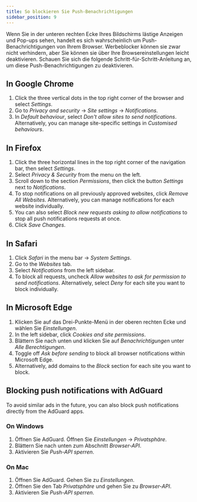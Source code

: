 ```yaml
---
title: So blockieren Sie Push-Benachrichtigungen
sidebar_position: 9
---
```


Wenn Sie in der unteren rechten Ecke Ihres Bildschirms lästige Anzeigen und Pop-ups sehen, handelt es sich wahrscheinlich um Push-Benachrichtigungen von Ihrem Browser. Werbeblocker können sie zwar nicht verhindern, aber Sie können sie über Ihre Browsereinstellungen leicht deaktivieren. Schauen Sie sich die folgende Schritt-für-Schritt-Anleitung an, um diese Push-Benachrichtigungen zu deaktivieren.

## In Google Chrome

1. Click the three vertical dots in the top right corner of the browser and select _Settings_.
2. Go to _Privacy and security_ → _Site settings_ → _Notifications_.
3. In _Default behaviour_, select _Don't allow sites to send notifications_. Alternatively, you can manage site-specific settings in _Customised behaviours_.

## In Firefox

1. Click the three horizontal lines in the top right corner of the navigation bar, then select _Settings_.
2. Select _Privacy & Security_ from the menu on the left.
3. Scroll down to the section _Permissions_, then click the button _Settings_ next to _Notifications_.
4. To stop notifications on all previously approved websites, click _Remove All Websites_. Alternatively, you can manage notifications for each website individually.
5. You can also select _Block new requests asking to allow notifications_ to stop all push notifications requests at once.
6. Click _Save Changes_.

## In Safari

1. Click _Safari_ in the menu bar → _System Settings_.
2. Go to the _Websites_ tab.
3. Select _Notifications_ from the left sidebar.
4. To block all requests, uncheck _Allow websites to ask for permission to send notifications_. Alternatively, select _Deny_ for each site you want to block individually.

## In Microsoft Edge

1. Klicken Sie auf das Drei-Punkte-Menü in der oberen rechten Ecke und wählen Sie _Einstellungen_.
2. In the left sidebar, click _Cookies and site permissions_.
3. Blättern Sie nach unten und klicken Sie auf _Benachrichtigungen_ unter _Alle Berechtigungen_.
4. Toggle off _Ask before sending_ to block all browser notifications within Microsoft Edge.
5. Alternatively, add domains to the _Block_ section for each site you want to block.

## Blocking push notifications with AdGuard

To avoid similar ads in the future, you can also block push notifications directly from the AdGuard apps.

### On Windows

1. Öffnen Sie AdGuard. Öffnen Sie _Einstellungen_ → _Privatsphäre_.
2. Blättern Sie nach unten zum Abschnitt _Browser-API_.
3. Aktivieren Sie _Push-API sperren_.

### On Mac

1. Öffnen Sie AdGuard. Gehen Sie zu _Einstellungen_.
2. Öffnen Sie den Tab _Privatsphäre_ und gehen Sie zu _Browser-API_.
3. Aktivieren Sie _Push-API sperren_.
